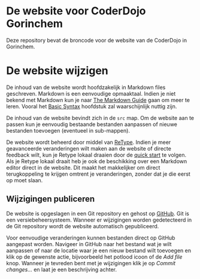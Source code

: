# De website voor CoderDojo Gorinchem

Deze repository bevat de broncode voor de website van de CoderDojo in Gorinchem.

# De website wijzigen

De inhoud van de website wordt hoofdzakelijk in Markdown files geschreven. Markdown is een eenvoudige opmaaktaal. Indien je niet bekend met Markdown kun je naar [The Markdown Guide](https://www.markdownguide.org/) gaan om meer te leren. Vooral het [Basic Syntax](https://www.markdownguide.org/basic-syntax/) hoofdstuk zal waarschijnlijk nuttig zijn.

De inhoud van de website bevindt zich in de `src` map. Om de website aan te passen kun je eenvoudig bestaande bestanden aanpassen of nieuwe bestanden toevoegen (eventueel in sub-mappen).

De website wordt beheerd door middel van [ReType](https://retype.com/). Indien je meer geavanceerde veranderingen wilt maken aan de website of directe feedback wilt, kun je Retype lokaal draaien door de [quick start](https://retype.com/#quick-start) te volgen. Als je Retype lokaal draait heb je ook de beschikking over een Markdown editor direct in de website. Dit maakt het makkelijker om direct terugkoppeling te krijgen omtrent je veranderingen, zonder dat je die eerst op moet slaan.

## Wijzigingen publiceren

De website is opgeslagen in een Git repository en gehost op [GitHub](https://github.com). Git is een versiebeheersysteem. Wanneer er wijzigingen worden gedetecteerd in de Git repository wordt de website automatisch gepubliceerd.

Voor eenvoudige veranderingen kunnen bestanden direct op GitHub aangepast worden. Navigeer in GitHub naar het bestand wat je wilt aanpassen of naar de locatie waar je een nieuw bestand wilt toevoegen en klik op de gewenste actie, bijvoorbeeld het potlood icoon of de _Add file_ knop. Wanneer je tevreden bent met je wijzigingen klik je op _Commit changes&hellip;_ en laat je een beschrijving achter.
